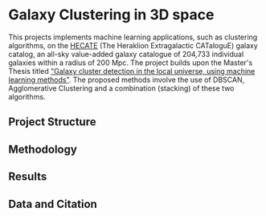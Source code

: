 # Galaxy Clustering in 3D space

This projects implements machine learning applications, such as clustering algorithms, on the [HECATE](https://ui.adsabs.harvard.edu/abs/2021MNRAS.506.1896K/abstract) 
(The Heraklion Extragalactic CATaloguE) galaxy catalog, an all-sky value-added galaxy catalogue of 204,733 individual galaxies within a radius of 200 Mpc. The project builds upon the
Master's Thesis titled ["Galaxy cluster detection in the local universe, using machine learning methods"](https://elocus.lib.uoc.gr//dlib/e/1/5/metadata-dlib-1698042506-220193-30897.tkl).
The proposed methods involve the use of DBSCAN, Agglomerative Clustering and a combination (stacking) of these two algorithms. 

## Project Structure


## Methodology


## Results


## Data and Citation
